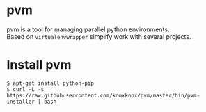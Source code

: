 # pvm
pvm is a tool for managing parallel python environments.<br/>
Based on `virtualenvwrapper` simplify work with several projects.

# Install pvm
```
$ apt-get install python-pip
$ curl -L -s https://raw.githubusercontent.com/knoxknox/pvm/master/bin/pvm-installer | bash
```
